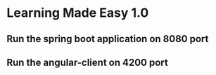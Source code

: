 # Learning Made Easy 1.0

## Run the spring boot application on 8080 port
## Run the angular-client on 4200 port


